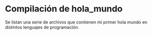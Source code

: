 # Compilación de hola_mundo

Se listan una serie de archivos que contienen mi primer hola mundo en distintos lenguajes de programación.